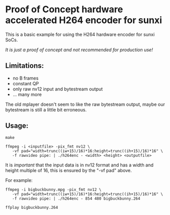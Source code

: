 Proof of Concept hardware accelerated H264 encoder for sunxi
============================================================

This is a basic example for using the H264 hardware encoder for sunxi SoCs.

*It is just a proof of concept and not recommended for production use!*

Limitations:
------------

- no B frames
- constant QP
- only raw nv12 input and bytestream output
- ... many more

The old mplayer doesn't seem to like the raw bytestream output, maybe our
bytestream is still a little bit erroneous.


Usage:
------

    make

    ffmpeg -i <inputfile> -pix_fmt nv12 \
       -vf pad="width=trunc((iw+15)/16)*16:height=trunc((ih+15)/16)*16" \
       -f rawvideo pipe: | ./h264enc - <width> <height> <outputfile>

It is *important* that the input data is in nv12 format and has a width and
height multiple of 16, this is ensured by the "-vf pad" above.

For example:

    ffmpeg -i bigbuckbunny.mpg -pix_fmt nv12 \
       -vf pad="width=trunc((iw+15)/16)*16:height=trunc((ih+15)/16)*16" \
       -f rawvideo pipe: | ./h264enc - 854 480 bigbuckbunny.264

    ffplay bigbuckbunny.264
